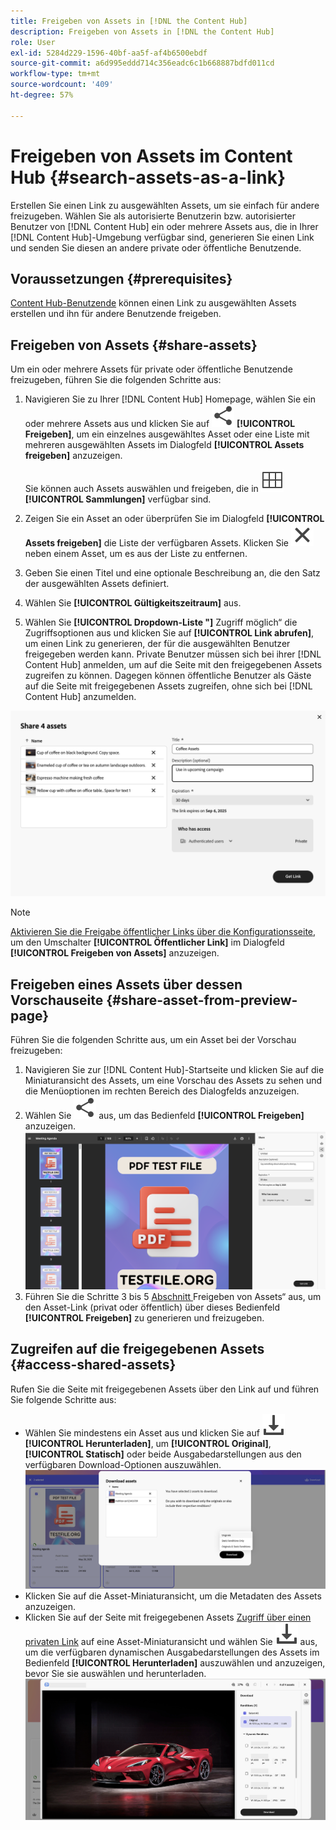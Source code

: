 ```yaml
---
title: Freigeben von Assets in [!DNL the Content Hub]
description: Freigeben von Assets in [!DNL the Content Hub]
role: User
exl-id: 5284d229-1596-40bf-aa5f-af4b6500ebdf
source-git-commit: a6d995eddd714c356eadc6c1b668887bdfd011cd
workflow-type: tm+mt
source-wordcount: '409'
ht-degree: 57%

---
```


# Freigeben von Assets im Content Hub {#search-assets-as-a-link}

Erstellen Sie einen Link zu ausgewählten Assets, um sie einfach für andere freizugeben. Wählen Sie als autorisierte Benutzerin bzw. autorisierter Benutzer von [!DNL Content Hub] ein oder mehrere Assets aus, die in Ihrer [!DNL Content Hub]-Umgebung verfügbar sind, generieren Sie einen Link und senden Sie diesen an andere private oder öffentliche Benutzende.

## Voraussetzungen {#prerequisites}

[Content Hub-Benutzende](deploy-content-hub.md#onboard-content-hub-users) können einen Link zu ausgewählten Assets erstellen und ihn für andere Benutzende freigeben.

## Freigeben von Assets {#share-assets}

Um ein oder mehrere Assets für private oder öffentliche Benutzende freizugeben, führen Sie die folgenden Schritte aus:

1. Navigieren Sie zu Ihrer [!DNL Content Hub] Homepage, wählen Sie ein oder mehrere Assets aus und klicken Sie auf ![Freigeben](/help/assets/assets/share.svg) **[!UICONTROL Freigeben]**, um ein einzelnes ausgewähltes Asset oder eine Liste mit mehreren ausgewählten Assets im Dialogfeld **[!UICONTROL Assets freigeben]** anzuzeigen.

   Sie können auch Assets auswählen und freigeben, die in ![Sammlungen](/help/assets/assets/Smock_Collection_18_N.svg) **[!UICONTROL Sammlungen]** verfügbar sind.

1. Zeigen Sie ein Asset an oder überprüfen Sie im Dialogfeld **[!UICONTROL Assets freigeben]** die Liste der verfügbaren Assets. Klicken Sie ![Auswahl aufheben](/help/assets/assets/Close.svg) neben einem Asset, um es aus der Liste zu entfernen.

1. Geben Sie einen Titel und eine optionale Beschreibung an, die den Satz der ausgewählten Assets definiert.

1. Wählen Sie **[!UICONTROL Gültigkeitszeitraum]** aus.

1. Wählen Sie **[!UICONTROL Dropdown-Liste &quot;]** Zugriff möglich“ die Zugriffsoptionen aus und klicken Sie auf **[!UICONTROL Link abrufen]**, um einen Link zu generieren, der für die ausgewählten Benutzer freigegeben werden kann. Private Benutzer müssen sich bei ihrer [!DNL Content Hub] anmelden, um auf die Seite mit den freigegebenen Assets zugreifen zu können. Dagegen können öffentliche Benutzer als Gäste auf die Seite mit freigegebenen Assets zugreifen, ohne sich bei [!DNL Content Hub] anzumelden.

<!--1. Select a **[!UICONTROL period of expiration]** and click **[!UICONTROL Get Link]** to generate a link to share with private users. Private users sign in to their [!DNL Content Hub] environment to access the shared assets page.-->

![Privater und öffentlicher Link](/help/assets/assets/shared-link-for-assets.png)

<!--Enable the **[!UICONTROL Public Link]** toggle, select a **[!UICONTROL period of expiration]** and click **[!UICONTROL Generate Public Link]** to generate a link to share with public users. Public users, as guests, access the shared assets page without signing in to [!DNL Content Hub].-->

>[!NOTE]
> 
> [Aktivieren Sie die Freigabe öffentlicher Links über die Konfigurationsseite](/help/assets/configure-content-hub-ui-options.md#enable-public-link-sharing), um den Umschalter **[!UICONTROL Öffentlicher Link]** im Dialogfeld **[!UICONTROL Freigeben von Assets]** anzuzeigen.

## Freigeben eines Assets über dessen Vorschauseite {#share-asset-from-preview-page}

Führen Sie die folgenden Schritte aus, um ein Asset bei der Vorschau freizugeben:

1. Navigieren Sie zur [!DNL Content Hub]-Startseite und klicken Sie auf die Miniaturansicht des Assets, um eine Vorschau des Assets zu sehen und die Menüoptionen im rechten Bereich des Dialogfelds anzuzeigen.
1. Wählen Sie ![Freigeben](/help/assets/assets/share.svg) aus, um das Bedienfeld **[!UICONTROL Freigeben]** anzuzeigen.
   ![Freigeben von Assets während der Vorschau](/help/assets/assets/share-link-asset-preview.png)
1. Führen Sie die Schritte 3 bis 5 [ Abschnitt ](#share-assets)Freigeben von Assets“ aus, um den Asset-Link (privat oder öffentlich) über dieses Bedienfeld **[!UICONTROL Freigeben]** zu generieren und freizugeben.

## Zugreifen auf die freigegebenen Assets {#access-shared-assets}

Rufen Sie die Seite mit freigegebenen Assets über den Link auf und führen Sie folgende Schritte aus:

* Wählen Sie mindestens ein Asset aus und klicken Sie auf ![Herunterladen](/help/assets/assets/download-icon.svg) **[!UICONTROL Herunterladen]**, um **[!UICONTROL Original]**, **[!UICONTROL Statisch]** oder beide Ausgabedarstellungen aus den verfügbaren Download-Optionen auszuwählen.
  ![](/help/assets/assets/download-shared-assets.png)
* Klicken Sie auf die Asset-Miniaturansicht, um die Metadaten des Assets anzuzeigen.
* Klicken Sie auf der Seite mit freigegebenen Assets [Zugriff über einen privaten Link](#share-assets) auf eine Asset-Miniaturansicht und wählen Sie ![Herunterladen](/help/assets/assets/download-icon.svg) aus, um die verfügbaren dynamischen Ausgabedarstellungen des Assets im Bedienfeld **[!UICONTROL Herunterladen]** auszuwählen und anzuzeigen, bevor Sie sie auswählen und herunterladen.
  ![](/help/assets/assets/download-renditions-shared-assets-page.png)


